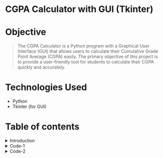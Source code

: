 # CGPA Calculator with GUI (Tkinter)

# Objective
> The CGPA Calculator is a Python program with a Graphical User Interface (GUI) that allows users to calculate their Cumulative Grade Point Average (CGPA) easily. The primary objective of this project is to provide a user-friendly tool for students to calculate their CGPA quickly and accurately.

# Technologies Used
- Python
- Tkinter (for GUI)

# Table of contents

<details>
<summary> Introduction</summary>
<br>

This GitHub repository hosts a user-friendly Cumulative Grade Point Average (CGPA) calculator implemented in Python, featuring an intuitive Graphical User Interface (GUI). With the provided Python code files, you can effortlessly compute your CGPA by inputting your marks.

</details>

<details>
<summary>Code-1</summary>
<br>
  
+ cgpa_cal.py: This Python script is designed for individual use. It allows a single user to input their marks, calculates their CGPA, and provides the result for that individual student.

</details>

<details>
<summary>Code-2</summary>
<br>
  
+ cgpa_cal_mutiple_student.py :This Python script is intended for use with a group of students, specifically up to five students. It likely allows multiple users to input their marks, calculates the CGPA for each student, and may even generate a bar graph to visually represent the CGPAs of these students for comparison.

</details>
